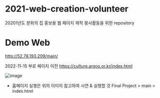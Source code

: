 # 2021-web-creation-volunteer

20201년도 문화의 집 홍보용 웹 페이지 제작 봉사활동을 위한 repository

# Demo Web

http://52.78.193.209/main/

2022-11-15 부로 페이지 이전
https://culture.argos.or.kr/index.html

![image](https://user-images.githubusercontent.com/44183221/129919753-59ef30c7-0fca-414d-ba6a-f35278810e00.png)

- 홈페이지 실행은 위의 이미지 참고하여 시연 & 실행할 것
  Final Project > main > index.html

